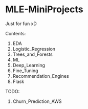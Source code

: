 # MLE-MiniProjects

Just for fun xD

Contents:
1. EDA
1. Logistic_Regression
1. Trees_and_Forests
1. ML
1. Deep_Learning
1. Fine_Tuning
1. Recommendation_Engines
1. Flask

TODO:
1. Churn_Prediction_AWS
